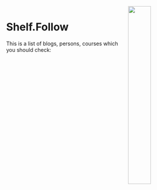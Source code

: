 <img src="https://github.com/IKJ1992/Shelf/blob/master/images/logo.PNG" width="35%" height="35%" align="right" />

# Shelf.Follow
This is a list of blogs, persons, courses which you should check:
